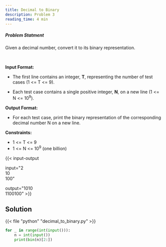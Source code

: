 ```yaml
---
title: Decimal to Binary
description: Problem 3
reading_time: 4 min
---
```



##### Problem Statment

Given a decimal number,  convert it to its binary representation.

</br>

**Input Format:**

* The first line contains an integer, **T**, representing the number of test cases (1 <= T <= 9).

* Each test case contains a single positive integer, **N**, on a new line (1 <= N <= 10<sup>9</sup>).

**Output Format:**

* For each test case, print the binary representation of the corresponding decimal number N on a new line.

**Constraints:**

* 1 <= T <= 9
* 1 <= N <= 10<sup>9</sup> (one billion)

{{< input-output

input="2</br>10</br>100"

output="1010</br>1100100" >}}

## Solution

<!-- **Approach:** -->

{{< file "python" "decimal_to_binary.py" >}}

```py
for _ in range(int(input())):
    n = int(input())
    print(bin(n)[2:])
```
